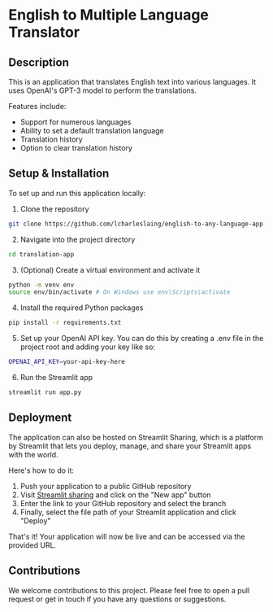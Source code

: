 # English to Multiple Language Translator

## Description
This is an application that translates English text into various languages. It uses OpenAI's GPT-3 model to perform the translations.

Features include:
- Support for numerous languages
- Ability to set a default translation language
- Translation history
- Option to clear translation history

## Setup & Installation

To set up and run this application locally:

1. Clone the repository

```bash
git clone https://github.com/lcharleslaing/english-to-any-language-app.git
```
2. Navigate into the project directory

```bash
cd translation-app
```
3. (Optional) Create a virtual environment and activate it

```bash
python -m venv env
source env/bin/activate # On Windows use env\Scripts\activate
```
4. Install the required Python packages

```bash
pip install -r requirements.txt
```
5. Set up your OpenAI API key. You can do this by creating a .env file in the project root and adding your key like so:

```bash
OPENAI_API_KEY=your-api-key-here
```
6. Run the Streamlit app

```bash
streamlit run app.py
```


## Deployment

The application can also be hosted on Streamlit Sharing, which is a platform by Streamlit that lets you deploy, manage, and share your Streamlit apps with the world.

Here's how to do it:
1. Push your application to a public GitHub repository
2. Visit [Streamlit sharing](https://share.streamlit.io/) and click on the "New app" button
3. Enter the link to your GitHub repository and select the branch
4. Finally, select the file path of your Streamlit application and click "Deploy"

That's it! Your application will now be live and can be accessed via the provided URL.

## Contributions

We welcome contributions to this project. Please feel free to open a pull request or get in touch if you have any questions or suggestions.
